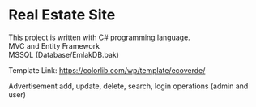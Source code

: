# Real Estate Site
This project is written with C# programming language.  
MVC and Entity Framework  
MSSQL (Database/EmlakDB.bak)  
 
Template Link: https://colorlib.com/wp/template/ecoverde/  
 
Advertisement add, update, delete, search, login operations (admin and user)  
